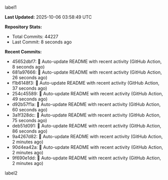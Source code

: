 
label1 
<!-- ACTIVITY_START -->
**Last Updated:** 2025-10-06 03:58:49 UTC

**Repository Stats:**
- Total Commits: 44227
- Last Commit: 8 seconds ago

**Recent Commits:**
- 45652dbf7: 🤖 Auto-update README with recent activity (GitHub Action, 8 seconds ago)
- 681a97666: 🤖 Auto-update README with recent activity (GitHub Action, 26 seconds ago)
- f1b6148f3: 🤖 Auto-update README with recent activity (GitHub Action, 37 seconds ago)
- 254c45589: 🤖 Auto-update README with recent activity (GitHub Action, 49 seconds ago)
- d92b57f1a: 🤖 Auto-update README with recent activity (GitHub Action, 60 seconds ago)
- 3a1f328dc: 🤖 Auto-update README with recent activity (GitHub Action, 75 seconds ago)
- deb51d091: 🤖 Auto-update README with recent activity (GitHub Action, 86 seconds ago)
- 9a4267d82: 🤖 Auto-update README with recent activity (GitHub Action, 2 minutes ago)
- 90d4ea42a: 🤖 Auto-update README with recent activity (GitHub Action, 2 minutes ago)
- 9f690e1dd: 🤖 Auto-update README with recent activity (GitHub Action, 2 minutes ago)
<!-- ACTIVITY_END -->

label2
